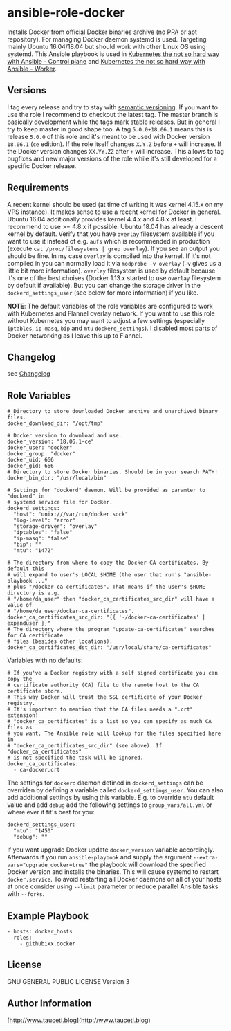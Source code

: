 ansible-role-docker
===================

Installs Docker from official Docker binaries archive (no PPA or apt repository). For managing Docker daemon systemd is used. Targeting mainly Ubuntu 16.04/18.04 but should work with other Linux OS using systemd. This Ansible playbook is used in [Kubernetes the not so hard way with Ansible - Control plane](https://www.tauceti.blog/post/kubernetes-the-not-so-hard-way-with-ansible-control-plane/) and [Kubernetes the not so hard way with Ansible - Worker](https://www.tauceti.blog/post/kubernetes-the-not-so-hard-way-with-ansible-worker/).

Versions
--------

I tag every release and try to stay with [semantic versioning](http://semver.org). If you want to use the role I recommend to checkout the latest tag. The master branch is basically development while the tags mark stable releases. But in general I try to keep master in good shape too. A tag `5.0.0+18.06.1` means this is release `5.0.0` of this role and it's meant to be used with Docker version `18.06.1` (`ce` edition). If the role itself changes `X.Y.Z` before `+` will increase. If the Docker version changes `XX.YY.ZZ` after `+` will increase. This allows to tag bugfixes and new major versions of the role while it's still developed for a specific Docker release.

Requirements
------------

A recent kernel should be used (at time of writing it was kernel 4.15.x on my VPS instance). It makes sense to use a recent kernel for Docker in general. Ubuntu 16.04 additionally provides kernel 4.4.x and 4.8.x at least. I recommend to use >= 4.8.x if possible. Ubuntu 18.04 has already a descent kernel by default. Verify that you have `overlay` filesystem available if you want to use it instead of e.g. `aufs` which is recommended in production (execute `cat /proc/filesystems | grep overlay`). If you see an output you should be fine. In my case `overlay` is compiled into the kernel. If it's not compiled in you can normally load it via `modprobe -v overlay` (`-v` gives us a little bit more information). `overlay` filesystem is used by default because it's one of the best choises (Docker 1.13.x started to use `overlay` filesystem by default if available). But you can change the storage driver in the `dockerd_settings_user` (see below for more information) if you like.

**NOTE**: The default variables of the role variables are configured to work with Kubernetes and Flannel overlay network. If you want to use this role without Kubernetes you may want to adjust a few settings (especially `iptables`, `ip-masq`, `bip` and `mtu` `dockerd_settings`). I disabled most parts of Docker networking as I leave this up to Flannel.

Changelog
---------

see [Changelog](https://github.com/githubixx/ansible-role-docker/CHANGELOG.md)

Role Variables
--------------

```
# Directory to store downloaded Docker archive and unarchived binary files.
docker_download_dir: "/opt/tmp"

# Docker version to download and use.
docker_version: "18.06.1-ce"
docker_user: "docker"
docker_group: "docker"
docker_uid: 666
docker_gid: 666
# Directory to store Docker binaries. Should be in your search PATH!
docker_bin_dir: "/usr/local/bin"

# Settings for "dockerd" daemon. Will be provided as paramter to "dockerd" in
# systemd service file for Docker.
dockerd_settings:
  "host": "unix:///var/run/docker.sock"
  "log-level": "error"
  "storage-driver": "overlay"
  "iptables": "false"
  "ip-masq": "false"
  "bip": ""
  "mtu": "1472"

# The directory from where to copy the Docker CA certificates. By default this
# will expand to user's LOCAL $HOME (the user that run's "ansible-playbook ..."
# plus "/docker-ca-certificates". That means if the user's $HOME directory is e.g.
# "/home/da_user" then "docker_ca_certificates_src_dir" will have a value of
# "/home/da_user/docker-ca-certificates".
docker_ca_certificates_src_dir: "{{ '~/docker-ca-certificates' | expanduser }}"
# The directory where the program "update-ca-certificates" searches for CA certificate
# files (besides other locations).
docker_ca_certificates_dst_dir: "/usr/local/share/ca-certificates"
```

Variables with no defaults:

```
# If you've a Docker registry with a self signed certificate you can copy the
# certificate authority (CA) file to the remote host to the CA certificate store.
# This way Docker will trust the SSL certificate of your Docker registry.
# It's important to mention that the CA files needs a ".crt" extension!
# "docker_ca_certificates" is a list so you can specify as much CA files as
# you want. The Ansible role will lookup for the files specified here in
# "docker_ca_certificates_src_dir" (see above). If "docker_ca_certificates"
# is not specified the task will be ignored.
docker_ca_certificates:
  - ca-docker.crt
```

The settings for `dockerd` daemon defined in `dockerd_settings` can be overriden by defining a variable called `dockerd_settings_user`. You can also add additional settings by using this variable. E.g. to override `mtu` default value and add `debug` add the following settings to `group_vars/all.yml` or where ever it fit's best for you:

```
dockerd_settings_user:
  "mtu": "1450"
  "debug": ""
```

If you want upgrade Docker update `docker_version` variable accordingly. Afterwards if you run `ansible-playbook` and supply the argument `--extra-vars="upgrade_docker=true"` the playbook will download the specified Docker version and installs the binaries. This will cause systemd to restart `docker.service`. To avoid restarting all Docker daemons on all of your hosts at once consider using `--limit` parameter or reduce parallel Ansible tasks with `--forks`.

Example Playbook
----------------

```
- hosts: docker_hosts
  roles:
    - githubixx.docker
```

License
-------

GNU GENERAL PUBLIC LICENSE Version 3

Author Information
------------------

[http://www.tauceti.blog](http://www.tauceti.blog)
